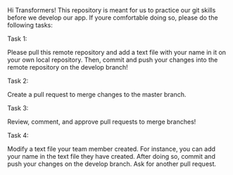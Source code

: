 Hi Transformers! This repository is meant for us to practice our git skills before we develop our app. If youre comfortable doing so, please do the following tasks:

Task 1:

Please pull this remote repository and add a text file with your name in it on your own local repository. Then, commit and push your changes into the remote repository on the develop branch!

Task 2:

Create a pull request to merge changes to the master branch. 

Task 3: 

Review, comment, and approve pull requests to merge branches!

Task 4: 

Modify a text file your team member created. For instance, you can add your name in the text file they have created. After doing so, commit and push your changes on the develop branch. Ask for another pull request.
